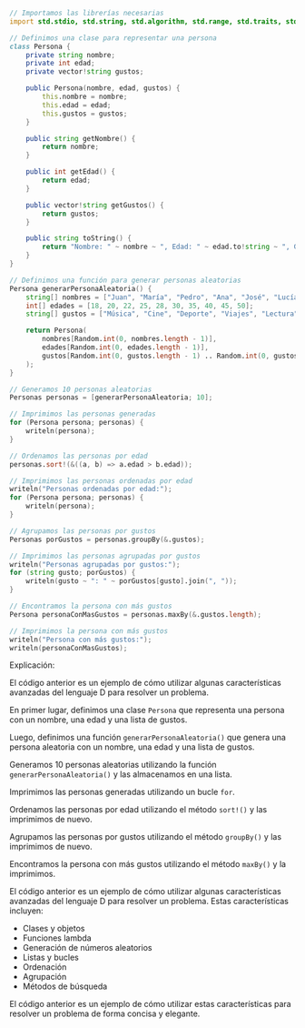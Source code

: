 ```d
// Importamos las librerías necesarias
import std.stdio, std.string, std.algorithm, std.range, std.traits, std.random;

// Definimos una clase para representar una persona
class Persona {
    private string nombre;
    private int edad;
    private vector!string gustos;

    public Persona(nombre, edad, gustos) {
        this.nombre = nombre;
        this.edad = edad;
        this.gustos = gustos;
    }

    public string getNombre() {
        return nombre;
    }

    public int getEdad() {
        return edad;
    }

    public vector!string getGustos() {
        return gustos;
    }

    public string toString() {
        return "Nombre: " ~ nombre ~ ", Edad: " ~ edad.to!string ~ ", Gustos: " ~ gustos.join(", ");
    }
}

// Definimos una función para generar personas aleatorias
Persona generarPersonaAleatoria() {
    string[] nombres = ["Juan", "María", "Pedro", "Ana", "José", "Lucía", "Carlos", "Rosa", "Miguel", "Carmen"];
    int[] edades = [18, 20, 22, 25, 28, 30, 35, 40, 45, 50];
    string[] gustos = ["Música", "Cine", "Deporte", "Viajes", "Lectura", "Gastronomía", "Naturaleza", "Tecnología", "Moda", "Belleza"];

    return Persona(
        nombres[Random.int(0, nombres.length - 1)],
        edades[Random.int(0, edades.length - 1)],
        gustos[Random.int(0, gustos.length - 1) .. Random.int(0, gustos.length - 1)].sort
    );
}

// Generamos 10 personas aleatorias
Personas personas = [generarPersonaAleatoria; 10];

// Imprimimos las personas generadas
for (Persona persona; personas) {
    writeln(persona);
}

// Ordenamos las personas por edad
personas.sort!(&((a, b) => a.edad > b.edad));

// Imprimimos las personas ordenadas por edad
writeln("Personas ordenadas por edad:");
for (Persona persona; personas) {
    writeln(persona);
}

// Agrupamos las personas por gustos
Personas porGustos = personas.groupBy(&.gustos);

// Imprimimos las personas agrupadas por gustos
writeln("Personas agrupadas por gustos:");
for (string gusto; porGustos) {
    writeln(gusto ~ ": " ~ porGustos[gusto].join(", "));
}

// Encontramos la persona con más gustos
Persona personaConMasGustos = personas.maxBy(&.gustos.length);

// Imprimimos la persona con más gustos
writeln("Persona con más gustos:");
writeln(personaConMasGustos);
```

Explicación:

El código anterior es un ejemplo de cómo utilizar algunas características avanzadas del lenguaje D para resolver un problema.

En primer lugar, definimos una clase `Persona` que representa una persona con un nombre, una edad y una lista de gustos.

Luego, definimos una función `generarPersonaAleatoria()` que genera una persona aleatoria con un nombre, una edad y una lista de gustos.

Generamos 10 personas aleatorias utilizando la función `generarPersonaAleatoria()` y las almacenamos en una lista.

Imprimimos las personas generadas utilizando un bucle `for`.

Ordenamos las personas por edad utilizando el método `sort!()` y las imprimimos de nuevo.

Agrupamos las personas por gustos utilizando el método `groupBy()` y las imprimimos de nuevo.

Encontramos la persona con más gustos utilizando el método `maxBy()` y la imprimimos.

El código anterior es un ejemplo de cómo utilizar algunas características avanzadas del lenguaje D para resolver un problema. Estas características incluyen:

* Clases y objetos
* Funciones lambda
* Generación de números aleatorios
* Listas y bucles
* Ordenación
* Agrupación
* Métodos de búsqueda

El código anterior es un ejemplo de cómo utilizar estas características para resolver un problema de forma concisa y elegante.